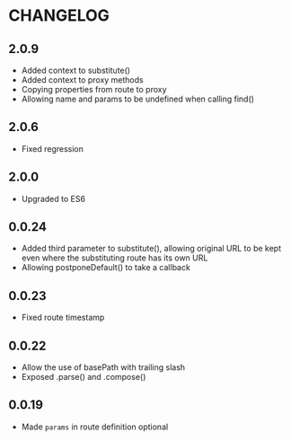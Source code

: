 # CHANGELOG

## 2.0.9

* Added context to substitute()
* Added context to proxy methods
* Copying properties from route to proxy
* Allowing name and params to be undefined when calling find()

## 2.0.6

* Fixed regression

## 2.0.0

* Upgraded to ES6

## 0.0.24

* Added third parameter to substitute(), allowing original URL to be kept even where the substituting route has its own URL
* Allowing postponeDefault() to take a callback

## 0.0.23

* Fixed route timestamp

## 0.0.22

* Allow the use of basePath with trailing slash
* Exposed .parse() and .compose()

## 0.0.19

* Made `params` in route definition optional
